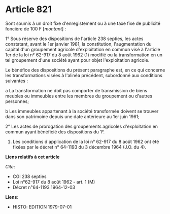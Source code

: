 # Article 821

Sont soumis à un droit fixe d'enregistement ou à une taxe fixe de publicité foncière de 100 F [*montant*] :

1° Sous réserve des dispositions de l'article 238 septies, les actes constatant, avant le 1er janvier 1981, la constitution,
l'augmentation du capital d'un groupement agricole d'exploitation en commun visé à l'article 1er de la loi n° 62-917 du 8
août 1962 (1) modifié ou la transformation en un tel groupement d'une société ayant pour objet l'exploitation agricole.

Le bénéfice des dispositions du présent paragraphe est, en ce qui concerne les transformations visées à l'alinéa précédent,
subordonné aux conditions suivantes :

a  La transformation ne doit pas comporter de transmission de biens meubles ou immeubles entre les membres du groupement ou
d'autres personnes;

b  Les immeubles appartenant à la société transformée doivent se trouver dans son patrimoine depuis une date antérieure au
1er juin 1961;

2° Les actes de prorogation des groupements agricoles d'exploitation en commun ayant bénéficié des dispositions du 1°.

1)  Les conditions d'application de la loi n° 62-917 du 8 août 1962 ont été fixées par le décret n° 64-1193 du 3 décembre
1964 (J.O. du 4).

**Liens relatifs à cet article**

_Cite_:

  - CGI 238 septies
  - Loi n°62-917 du 8 août 1962 - art. 1 (M)
  - Décret n°64-1193 1964-12-03

**Liens**:

  - HISTO: EDITION 1979-07-01
